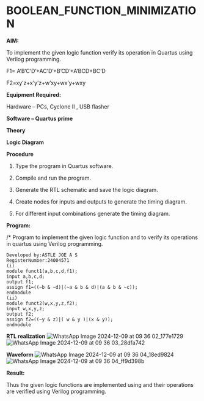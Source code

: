 # BOOLEAN_FUNCTION_MINIMIZATION

**AIM:**

To implement the given logic function verify its operation in Quartus using Verilog programming.

F1= A’B’C’D’+AC’D’+B’CD’+A’BCD+BC’D 

F2=xy’z+x’y’z+w’xy+wx’y+wxy

**Equipment Required:**

Hardware – PCs, Cyclone II , USB flasher

**Software – Quartus prime**

**Theory**

**Logic Diagram**

**Procedure**

1.	Type the program in Quartus software.

2.	Compile and run the program.

3.	Generate the RTL schematic and save the logic diagram.

4.	Create nodes for inputs and outputs to generate the timing diagram.

5.	For different input combinations generate the timing diagram.


**Program:**

/* Program to implement the given logic function and to verify its operations in quartus using Verilog programming. 

```
Developed by:ASTLE JOE A S
RegisterNumber:24004571
(i)
module funct1(a,b,c,d,f1);
input a,b,c,d;
output f1;
assign f1=((~b & ~d)|(~a & b & d)|(a & b & ~c));
endmodule
(ii)
module funct2(w,x,y,z,f2);
input w,x,y,z;
output f2;
assign f2=((~y & z)|( w & y )|(x & y));
endmodule
```


**RTL realization**
![WhatsApp Image 2024-12-09 at 09 36 02_177e1729](https://github.com/user-attachments/assets/cf12ddd8-e3cd-4d7e-9a88-a4960c219ea0)
![WhatsApp Image 2024-12-09 at 09 36 03_28dfa742](https://github.com/user-attachments/assets/72549e90-4778-431c-a475-d842300db712)

**Waveform**
![WhatsApp Image 2024-12-09 at 09 36 04_18ed9824](https://github.com/user-attachments/assets/637cc87d-4d0f-48bb-b8e5-8b2beb403e3e)
![WhatsApp Image 2024-12-09 at 09 36 04_ff9d398b](https://github.com/user-attachments/assets/dd30e804-7ccf-4441-8cbb-9acf925510b3)

**Result:**

Thus the given logic functions are implemented using and their operations are verified using Verilog programming.

